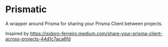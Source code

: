 # Prismatic

A wrapper around Prisma for sharing your Prisma Client between projects.

Inspired by https://isidoro-ferreiro.medium.com/share-your-prisma-client-across-projects-44d1c7aca6fd
